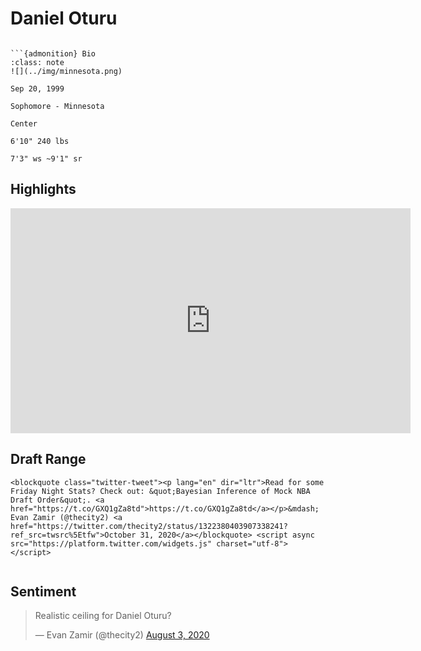 Daniel Oturu
===
```{image} ../img/daniel_oturu.jpg
```

```{margin}
```{admonition} Bio
:class: note
![](../img/minnesota.png)

Sep 20, 1999

Sophomore - Minnesota

Center

6'10" 240 lbs

7'3" ws ~9'1" sr
```

## Highlights
<iframe width="640" height="360" src="https://www.youtube.com/embed/FVx1QVe-848" frameborder="0" allow="accelerometer; autoplay; encrypted-media; gyroscope; picture-in-picture" allowfullscreen></iframe>

## Draft Range
```{margin}
<blockquote class="twitter-tweet"><p lang="en" dir="ltr">Read for some Friday Night Stats? Check out: &quot;Bayesian Inference of Mock NBA Draft Order&quot;. <a href="https://t.co/GXQ1gZa8td">https://t.co/GXQ1gZa8td</a></p>&mdash; Evan Zamir (@thecity2) <a href="https://twitter.com/thecity2/status/1322380403907338241?ref_src=twsrc%5Etfw">October 31, 2020</a></blockquote> <script async src="https://platform.twitter.com/widgets.js" charset="utf-8"></script>
```

```{image} ../plrange/daniel_oturu.png
```

## Sentiment

<blockquote class="twitter-tweet"><p lang="ro" dir="ltr">Realistic ceiling for Daniel Oturu?</p>&mdash; Evan Zamir (@thecity2) <a href="https://twitter.com/thecity2/status/1290304284509130755?ref_src=twsrc%5Etfw">August 3, 2020</a></blockquote> <script async src="https://platform.twitter.com/widgets.js" charset="utf-8"></script>